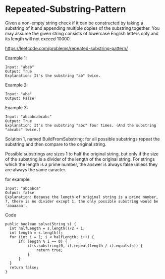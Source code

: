 # Repeated-Substring-Pattern
Given a non-empty string check if it can be constructed by taking a substring of it and appending multiple copies of the substring together. You may assume the given string consists of lowercase English letters only and its length will not exceed 10000.

https://leetcode.com/problems/repeated-substring-pattern/



Example 1:
```
Input: "abab"
Output: True
Explanation: It's the substring "ab" twice.
```
Example 2:
```
Input: "aba"
Output: False
```
Example 3:
```
Input: "abcabcabcabc"
Output: True
Explanation: It's the substring "abc" four times. (And the substring "abcabc" twice.)
```

Solution 1, named BuildFromSubstring: for all possible substrings repeat the substring and then compare to the original string.

Possible substrings are sizes 1 to half the original string, but only if the size of the substring is a divider of the length of the original string. For strings which the length is a prime number, the answer is always false unless they are always the same caracter.

for example:
```
Input: "abcabca"
Output: false
Explanation: Because the length of original string is a prime number, 7, there is no divider except 1, the only possible substring would be 'aaaaaaa'. 
```

Code
```
public boolean solve(String s) {
  int halfLength = s.length()/2 + 1;
  int length = s.length();
  for (int i = 1; i < halfLength; i++) {
      if( length % i == 0) {
          if(s.substring(0, i).repeat(length / i).equals(s)) {
              return true;
          }
      }
  }
  return false;
}
```

